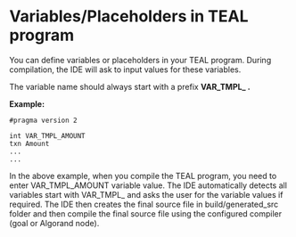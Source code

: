 # Variables/Placeholders in TEAL program

You can define variables or placeholders in your TEAL program. During compilation, the IDE will ask to input values for these variables.

The variable name should always start with a prefix **VAR\_TMPL\_ .** 

**Example:**

```text
#pragma version 2

int VAR_TMPL_AMOUNT
txn Amount
...
...
```

In the above example,  when you compile the TEAL program, you need to enter VAR\_TMPL\_AMOUNT variable value. The IDE automatically detects all variables start with VAR\_TMPL\_ and asks the user for the variable values if required. The IDE then creates the final source file in build/generated\_src folder and then compile the final source file using the configured compiler \(goal or Algorand node\).



